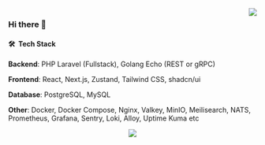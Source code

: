 <img align="right" src="https://github-readme-stats-nc8ojbl08-sk1t0n.vercel.app/api/top-langs?username=sk1t0n&show_icons=true&hide_border=true&title_color=ff652f&icon_color=FFE400&bg_color=09131B&text_color=ffffff&border_color=ffffff&exclude_repo=vkr,karman,labs_dev_app_db,livewire-todolist,laravel-short-links,laravel-chat,laravel-online-store,symfony_blog,yadro-api-docs,docker-configuration-files,handling-csv-data-in-php,handling-google-api-in-php,web_app_with_components&hide=ruby,html,css,scss,less,stylus,blade,twig&langs_count=8">

### Hi there 👋

#### 🛠 &nbsp;Tech Stack

**Backend**: PHP Laravel (Fullstack), Golang Echo (REST or gRPC)

**Frontend**: React, Next.js, Zustand, Tailwind CSS, shadcn/ui

**Database**: PostgreSQL, MySQL

**Other**: Docker, Docker Compose, Nginx, Valkey, MinIO, Meilisearch, NATS, Prometheus, Grafana, Sentry, Loki, Alloy, Uptime Kuma etc

<div align="center">
  <img src="https://github-profile-trophy.vercel.app/?username=sk1t0n&theme=gitdimmed&no-frame=true&no-bg=true&margin-w=4&rank=SECRET,SSS,SS,S,AAA,AA,A,B,C">
</div>
